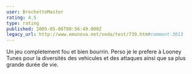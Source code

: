 ```yaml
---
user: BrochetteMaster
rating: 4.5
type: rating
published: 2005-05-06T08:56:49.000Z
legacy_url: http://www.emunova.net/veda/test/739.htm#comment-3013
---
```

Un jeu completement fou et bien bourrin. Perso je le prefere à Looney Tunes pour la diversités des vehicules et des attaques ainsi que sa plus grande durée de vie.